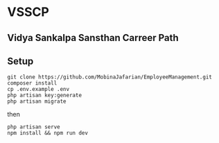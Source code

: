 # VSSCP
## Vidya Sankalpa Sansthan Carreer Path

## Setup

```
git clone https://github.com/MobinaJafarian/EmployeeManagement.git
composer install
cp .env.example .env
php artisan key:generate
php artisan migrate
```
then

```
php artisan serve
npm install && npm run dev
```
